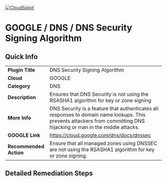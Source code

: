 [![CloudSploit](https://cloudsploit.com/img/logo-new-big-text-100.png "CloudSploit")](https://cloudsploit.com)

# GOOGLE / DNS / DNS Security Signing Algorithm

## Quick Info

| | |
|-|-|
| **Plugin Title** | DNS Security Signing Algorithm |
| **Cloud** | GOOGLE |
| **Category** | DNS |
| **Description** | Ensures that DNS Security is not using the RSASHA1 algorithm for key or zone signing |
| **More Info** | DNS Security is a feature that authenticates all responses to domain name lookups. This prevents attackers from committing DNS hijacking or man in the middle attacks. |
| **GOOGLE Link** | https://cloud.google.com/dns/docs/dnssec |
| **Recommended Action** | Ensure that all managed zones using DNSSEC are not using the RSASHA1 algorithm for key or zone signing. |

## Detailed Remediation Steps

